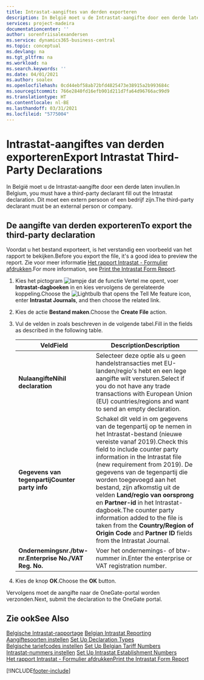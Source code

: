 ```yaml
---
title: Intrastat-aangiftes van derden exporteren
description: In België moet u de Intrastat-aangifte door een derde laten invullen. Dit moet een extern persoon of een bedrijf zijn.
services: project-madeira
documentationcenter: ''
author: sorenfriisalexandersen
ms.service: dynamics365-business-central
ms.topic: conceptual
ms.devlang: na
ms.tgt_pltfrm: na
ms.workload: na
ms.search.keywords: ''
ms.date: 04/01/2021
ms.author: soalex
ms.openlocfilehash: 0cd44ebf58ab72bfd4825473e38915a2b993684c
ms.sourcegitcommit: 766e2840fd16efb901d211d7fa64d96766ac99d9
ms.translationtype: HT
ms.contentlocale: nl-BE
ms.lasthandoff: 03/31/2021
ms.locfileid: "5775004"
---
```

# <a name="export-intrastat-third-party-declarations"></a><span data-ttu-id="5bbe1-104">Intrastat-aangiftes van derden exporteren</span><span class="sxs-lookup"><span data-stu-id="5bbe1-104">Export Intrastat Third-Party Declarations</span></span>
<span data-ttu-id="5bbe1-105">In België moet u de Intrastat-aangifte door een derde laten invullen.</span><span class="sxs-lookup"><span data-stu-id="5bbe1-105">In Belgium, you must have a third-party declarant fill out the Intrastat declaration.</span></span> <span data-ttu-id="5bbe1-106">Dit moet een extern persoon of een bedrijf zijn.</span><span class="sxs-lookup"><span data-stu-id="5bbe1-106">The third-party declarant must be an external person or company.</span></span> 

## <a name="to-export-the-third-party-declaration"></a><span data-ttu-id="5bbe1-107">De aangifte van derden exporteren</span><span class="sxs-lookup"><span data-stu-id="5bbe1-107">To export the third-party declaration</span></span>  
<span data-ttu-id="5bbe1-108">Voordat u het bestand exporteert, is het verstandig een voorbeeld van het rapport te bekijken.</span><span class="sxs-lookup"><span data-stu-id="5bbe1-108">Before you export the file, it's a good idea to preview the report.</span></span> <span data-ttu-id="5bbe1-109">Zie voor meer informatie [Het rapport Intrastat - Formulier afdrukken](how-to-print-the-intrastat-form-report.md).</span><span class="sxs-lookup"><span data-stu-id="5bbe1-109">For more information, see [Print the Intrastat Form Report](how-to-print-the-intrastat-form-report.md).</span></span>  

1.  <span data-ttu-id="5bbe1-110">Kies het pictogram ![lampje dat de functie Vertel me opent](../../media/ui-search/search_small.png "Vertel me wat u wilt doen"), voer **Intrastat-dagboeken** in en kies vervolgens de gerelateerde koppeling.</span><span class="sxs-lookup"><span data-stu-id="5bbe1-110">Choose the ![Lightbulb that opens the Tell Me feature](../../media/ui-search/search_small.png "Tell me what you want to do") icon, enter **Intrastat Journals**, and then choose the related link.</span></span>  
2.  <span data-ttu-id="5bbe1-111">Kies de actie **Bestand maken**.</span><span class="sxs-lookup"><span data-stu-id="5bbe1-111">Choose the **Create File** action.</span></span>  
3.  <span data-ttu-id="5bbe1-112">Vul de velden in zoals beschreven in de volgende tabel.</span><span class="sxs-lookup"><span data-stu-id="5bbe1-112">Fill in the fields as described in the following table.</span></span>  

    |<span data-ttu-id="5bbe1-113">Veld</span><span class="sxs-lookup"><span data-stu-id="5bbe1-113">Field</span></span>|<span data-ttu-id="5bbe1-114">Description</span><span class="sxs-lookup"><span data-stu-id="5bbe1-114">Description</span></span>|  
    |---------------------------------|---------------------------------------|  
    |<span data-ttu-id="5bbe1-115">**Nulaangifte**</span><span class="sxs-lookup"><span data-stu-id="5bbe1-115">**Nihil declaration**</span></span>|<span data-ttu-id="5bbe1-116">Selecteer deze optie als u geen handelstransacties met EU-landen/regio's hebt en een lege aangifte wilt versturen.</span><span class="sxs-lookup"><span data-stu-id="5bbe1-116">Select if you do not have any trade transactions with European Union (EU) countries/regions and want to send an empty declaration.</span></span>|  
    |<span data-ttu-id="5bbe1-117">**Gegevens van tegenpartij**</span><span class="sxs-lookup"><span data-stu-id="5bbe1-117">**Counter party info**</span></span>|<span data-ttu-id="5bbe1-118">Schakel dit veld in om gegevens van de tegenpartij op te nemen in het Intrastat-bestand (nieuwe vereiste vanaf 2019).</span><span class="sxs-lookup"><span data-stu-id="5bbe1-118">Check this field to include counter party information in the Intrastat file (new requirement from 2019).</span></span> <span data-ttu-id="5bbe1-119">De gegevens van de tegenpartij die worden toegevoegd aan het bestand, zijn afkomstig uit de velden **Land/regio van oorsprong** en **Partner-id** in het Intrastat-dagboek.</span><span class="sxs-lookup"><span data-stu-id="5bbe1-119">The counter party information added to the file is taken from the **Country/Region of Origin Code** and **Partner ID** fields from the Intrastat Journal.</span></span>|  
    |<span data-ttu-id="5bbe1-120">**Ondernemingsnr./btw-nr.**</span><span class="sxs-lookup"><span data-stu-id="5bbe1-120">**Enterprise No./VAT Reg. No.**</span></span>|<span data-ttu-id="5bbe1-121">Voer het ondernemings- of btw-nummer in.</span><span class="sxs-lookup"><span data-stu-id="5bbe1-121">Enter the enterprise or VAT registration number.</span></span>|  
    
4.  <span data-ttu-id="5bbe1-122">Kies de knop **OK**.</span><span class="sxs-lookup"><span data-stu-id="5bbe1-122">Choose the **OK** button.</span></span>  

<span data-ttu-id="5bbe1-123">Vervolgens moet de aangifte naar de OneGate-portal worden verzonden.</span><span class="sxs-lookup"><span data-stu-id="5bbe1-123">Next, submit the declaration to the OneGate portal.</span></span>  

## <a name="see-also"></a><span data-ttu-id="5bbe1-124">Zie ook</span><span class="sxs-lookup"><span data-stu-id="5bbe1-124">See Also</span></span>  
 <span data-ttu-id="5bbe1-125">[Belgische Intrastat-rapportage](belgian-intrastat-reporting.md) </span><span class="sxs-lookup"><span data-stu-id="5bbe1-125">[Belgian Intrastat Reporting](belgian-intrastat-reporting.md) </span></span>  
 <span data-ttu-id="5bbe1-126">[Aangiftesoorten instellen](how-to-set-up-declaration-types.md) </span><span class="sxs-lookup"><span data-stu-id="5bbe1-126">[Set Up Declaration Types](how-to-set-up-declaration-types.md) </span></span>  
 <span data-ttu-id="5bbe1-127">[Belgische tariefcodes instellen](how-to-set-up-belgian-tariff-numbers.md) </span><span class="sxs-lookup"><span data-stu-id="5bbe1-127">[Set Up Belgian Tariff Numbers](how-to-set-up-belgian-tariff-numbers.md) </span></span>  
 <span data-ttu-id="5bbe1-128">[Intrastat-nummers instellen](how-to-set-up-intrastat-establishment-numbers.md) </span><span class="sxs-lookup"><span data-stu-id="5bbe1-128">[Set Up Intrastat Establishment Numbers](how-to-set-up-intrastat-establishment-numbers.md) </span></span>  
 [<span data-ttu-id="5bbe1-129">Het rapport Intrastat - Formulier afdrukken</span><span class="sxs-lookup"><span data-stu-id="5bbe1-129">Print the Intrastat Form Report</span></span>](how-to-print-the-intrastat-form-report.md)


[!INCLUDE[footer-include](../../includes/footer-banner.md)]